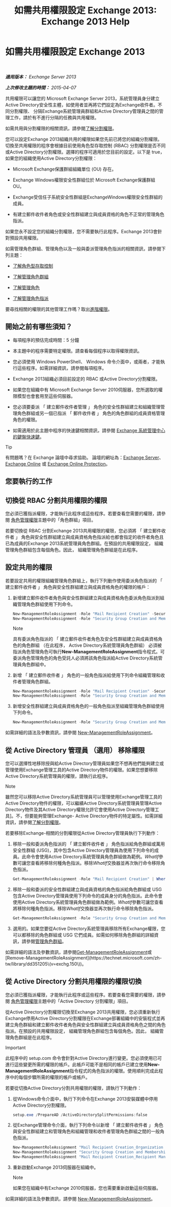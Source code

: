 ﻿---
title: '如需共用權限設定 Exchange 2013: Exchange 2013 Help'
TOCTitle: 如需共用權限設定 Exchange 2013
ms:assetid: 7d119977-b420-4b66-acf0-0a978b188cdd
ms:mtpsurl: https://technet.microsoft.com/zh-tw/library/Dd638146(v=EXCHG.150)
ms:contentKeyID: 50473586
ms.date: 05/21/2018
mtps_version: v=EXCHG.150
ms.translationtype: MT
---

# 如需共用權限設定 Exchange 2013

 

_**適用版本：** Exchange Server 2013_

_**上次修改主題的時間：** 2015-04-07_

共用權限可以讓您的 Microsoft Exchange Server 2013，系統管理員身分建立Active Directory安全性主體，如使用者並再將它們設定為Exchange收件者。不同分割權限、 分隔Exchange系統管理員群組和Active Directory管理員之間的管理工作，請於有不進行分隔的任務與共用權限。

如需共用與分割權限的相關資訊，請參閱[了解分割權限](understanding-split-permissions-exchange-2013-help.md)。

您可以設定Exchange 2013組織共用的權限如果您先前已將您的組織分割權限。切換至共用權限的程序會根據目前使用角色型存取控制 (RBAC) 分割權限是否不同或Active Directory分割權限。選擇的程序可適用於您目前的設定。以下是 true，如果您的組織使用Active Directory分割權限：

  - Microsoft Exchange保護群組組織單位 (OU) 存在。

  - Exchange Windows權限安全性群組位於 Microsoft Exchange保護群組 OU。

  - Exchange受信任子系統安全性群組是ExchangeWindows權限安全性群組的成員。

  - 有建立郵件收件者角色或安全性群組建立與成員資格的角色不正常的管理角色指派。

如果您永不設定您的組織分割權限，您不需要執行此程序。Exchange 2013會針對預設共用權限。

如需管理角色群組、管理角色以及一般與委派管理角色指派的相關資訊，請參閱下列主題：

  - [了解角色型存取控制](understanding-role-based-access-control-exchange-2013-help.md)

  - [了解管理角色群組](understanding-management-role-groups-exchange-2013-help.md)

  - [了解管理角色](understanding-management-roles-exchange-2013-help.md)

  - [了解管理角色指派](understanding-management-role-assignments-exchange-2013-help.md)

要尋找相關的權限的其他管理工作嗎？取出[進階權限](advanced-permissions-exchange-2013-help.md)。

## 開始之前有哪些須知？

  - 每項程序的預估完成時間：5 分鐘

  - 本主題中的程序需要特定權限。請查看每個程序以取得權限資訊。

  - 您必須使用 Windows PowerShell、 Windows 命令介面中，或兩者，才能執行這些程序。如需詳細資訊，請參閱每項程序。

  - Exchange 2013組織必須目前設定的 RBAC 或Active Directory分割權限。

  - 如果您在組織中有 Microsoft Exchange Server 2010伺服器，您所選取的權限模型也會套用至這些伺服器。

  - 您必須要委派 「 建立郵件收件者管理 」 角色的安全性群組建立和組織管理管理角色群組或另一個已指派 「 郵件收件者 」 角色的角色群組的成員資格管理角色的權限。

  - 如需適用於此主題中程序的快速鍵相關資訊，請參閱 [Exchange 系統管理中心的鍵盤快速鍵](keyboard-shortcuts-in-the-exchange-admin-center-exchange-online-protection-help.md)。


> [!TIP]  
> 有問題嗎？在 Exchange 論壇中尋求協助。 論壇的網址為：<a href="https://go.microsoft.com/fwlink/p/?linkid=60612">Exchange Server</a>、 <a href="https://go.microsoft.com/fwlink/p/?linkid=267542">Exchange Online</a> 或 <a href="https://go.microsoft.com/fwlink/p/?linkid=285351">Exchange Online Protection</a>。




## 您要執行的工作

## 切換從 RBAC 分割共用權限的權限

您必須已獲指派權限，才能執行此程序或這些程序。若要查看您需要的權限，請參閱 [角色管理權限](role-management-permissions-exchange-2013-help.md)主題中的「角色群組」項目。

若要切換從 RBAC 分割Exchange 2013共用權限的權限，您必須將 「 建立郵件收件者 」 角色與安全性群組建立與成員資格角色指派給也都會指定的收件者角色且已為成員的Exchange 2013系統管理員角色群組。在預設的共用權限設定， 組織管理角色群組包含每個角色。因此， 組織管理角色群組是在此程序。

## 設定共用的權限

若要設定共用的權限組織管理角色群組上，執行下列動作使用委派角色指派的 「 建立郵件收件者 」 角色與安全性群組建立與成員資格角色的權限的帳戶：

1.  新增建立郵件收件者角色與安全性群組建立與成員資格角色委派角色指派到組織管理角色群組使用下列命令。
    
    ```powershell
    New-ManagementRoleAssignment -Role "Mail Recipient Creation" -SecurityGroup "Organization Management" -Delegating
    New-ManagementRoleAssignment -Role "Security Group Creation and Membership" -SecurityGroup "Organization Management" -Delegating
    ```
    
    > [!NOTE]  
    > 具有委派角色指派的 「 建立郵件收件者角色及安全性群組建立與成員資格角色的角色群組 （在此程序， Active Directory系統管理員角色群組） 必須被指派角色管理角色可執行<strong>New-ManagementRoleAssignment</strong>指令程式。可委派角色管理角色的角色受託人必須將該角色指派給Active Directory系統管理員角色群組中。


2.  新增 「 建立郵件收件者 」 角色的一般角色指派給使用下列命令組織管理和收件者管理角色群組。
    
    ```powershell
    New-ManagementRoleAssignment -Role "Mail Recipient Creation" -SecurityGroup "Organization Management"
    New-ManagementRoleAssignment -Role "Security Group Creation and Membership" -SecurityGroup "Recipient Management"
    ```

3.  新增安全性群組建立與成員資格角色的一般角色指派至組織管理角色群組使用下列命令。
    
    ```powershell
    New-ManagementRoleAssignment -Role "Security Group Creation and Membership" -SecurityGroup "Organization Management"
    ```

如需詳細的語法及參數資訊，請參閱 [New-ManagementRoleAssignment](https://technet.microsoft.com/zh-tw/library/dd335193\(v=exchg.150\))。

## 從 Active Directory 管理員 （選用） 移除權限

您可以選擇性地移除授與給Active Directory管理員如果您不想再他們能夠建立或管理使用Exchange管理工具的Active Directory物件的權限。如果您想要移除Active Directory系統管理員的權限，請執行此程序。


> [!NOTE]  
> 雖然您可以移除Active Directory系統管理員可以管理使用Exchange管理工具的Active Directory物件的權限，可以繼續Active Directory系統管理員管理Active Directory物件及其Active Directory權限允許它會使用Active Directory管理工具]。不，但要能夠管理Exchange- Active Directory物件的特定屬性。如需詳細資訊，請參閱<a href="understanding-split-permissions-exchange-2013-help.md">了解分割權限</a>。




若要移除Exchange-相關的分割權限從Active Directory管理員執行下列動作：

1.  移除一般和委派角色指派的 「 建立郵件收件者 」 角色指派給角色群組或萬用安全性群組 (USG)，其中包含Active Directory管理員為使用下列命令的成員。此命令會使用Active Directory系統管理員角色群組做為範例。*WhatIf*參數可讓您查看將移除何種角色指派。移除*WhatIf*交換器並再次執行命令移除角色指派。
    
    ```powershell
    Get-ManagementRoleAssignment -Role "Mail Recipient Creation" | Where { $_.RoleAssigneeName -EQ "Active Directory Administrators" } | Remove-ManagementRoleAssignment -WhatIf
    ```

2.  移除一般和委派的安全性群組建立與成員資格的角色指派給角色群組或 USG 包含Active Directory管理員使用下列命令的成員身分的角色指派。此命令會使用Active Directory系統管理員角色群組做為範例。*WhatIf*參數可讓您查看將移除何種角色指派。移除*WhatIf*交換器並再次執行命令移除角色指派。
    
    ```powershell
    Get-ManagementRoleAssignment -Role "Security Group Creation and Membership" | Where { $_.RoleAssigneeName -EQ "Active Directory Administrators" } | Remove-ManagementRoleAssignment -WhatIf
    ```

3.  選用的。如果您要從Active Directory系統管理員移除所有Exchange權限，您可以都移除的角色群組或 USG 它們成員。如需如何移除角色群組的詳細資訊，請參閱[管理角色群組](manage-role-groups-exchange-2013-help.md)。

如需詳細的語法及參數資訊，請參閱[Get-ManagementRoleAssignment](https://technet.microsoft.com/zh-tw/library/dd351024\(v=exchg.150\))或[Remove-ManagementRoleAssignment](https://technet.microsoft.com/zh-tw/library/dd351205\(v=exchg.150\))。

## 從 Active Directory 分割共用權限的權限切換

您必須已獲指派權限，才能執行此程序或這些程序。若要查看您需要的權限，請參閱 [角色管理權限](role-management-permissions-exchange-2013-help.md)主題中的「Active Directory 分割權限」項目。

從Active Directory分割權限切換至Exchange 2013共用權限，您必須重新執行Exchange停用Active Directory分割權限在Exchange部署組織中的安裝程式並再建立角色群組和建立郵件收件者角色與安全性群組建立與成員資格角色之間的角色指派。在預設的共用權限設定， 組織管理角色群組包含每個角色。因此， 組織管理角色群組是在此程序。


> [!IMPORTANT]  
> 此程序中的 setup.com 命令會針對Active Directory進行變更。您必須使用已可進行這些變更所需的權限的帳戶。此帳戶可能不是相同的帳戶已建立使用<strong>New-ManagementRoleAssignment</strong>指令程式的角色指派的權限。使用順利完成此程序中的每個步驟所需的權限的帳戶或帳戶。




若要從切換Active Directory分割共用權限的權限，請執行下列動作：

1.  從Windows命令介面中，執行下列命令在Exchange 2013安裝媒體中停用Active Directory分割權限。
    
    ```powershell
    setup.exe /PrepareAD /ActiveDirectorySplitPermissions:false
    ```

2.  從Exchange管理命令介面，執行下列命令以新增 「 建立郵件收件者 」 角色與安全性群組建立和管理角色和組織管理和收件者管理角色群組之間的一般角色指派。
    
    ```powershell
    New-ManagementRoleAssignment "Mail Recipient Creation_Organization Management" -Role "Mail Recipient Creation" -SecurityGroup "Organization Management"
    New-ManagementRoleAssignment "Security Group Creation and Membership_Org Management" -Role "Security Group Creation and Membership" -SecurityGroup "Organization Management"
    New-ManagementRoleAssignment "Mail Recipient Creation_Recipient Management" -Role "Mail Recipient Creation" -SecurityGroup "Recipient Management"
    ```

3.  重新啟動Exchange 2013伺服器在組織中。
    
    > [!NOTE]  
    > 如果您在組織中有Exchange 2010伺服器，您也需要重新啟動這些伺服器。


如需詳細的語法及參數資訊，請參閱 [New-ManagementRoleAssignment](https://technet.microsoft.com/zh-tw/library/dd335193\(v=exchg.150\))。

